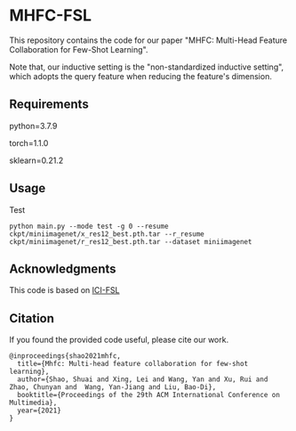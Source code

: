 # MHFC-FSL
This repository contains the code for our paper "MHFC: Multi-Head Feature Collaboration for Few-Shot Learning".

Note that, our inductive setting is the "non-standardized inductive setting", which adopts the query feature when reducing the feature's dimension.

## Requirements

python=3.7.9

torch=1.1.0

sklearn=0.21.2

## Usage
Test
```
python main.py --mode test -g 0 --resume ckpt/miniimagenet/x_res12_best.pth.tar --r_resume ckpt/miniimagenet/r_res12_best.pth.tar --dataset miniimagenet
```


## Acknowledgments

This code is based on [ICI-FSL](https://github.com/Yikai-Wang/ICI-FSL/blob/master/V1-CVPR20/)

## Citation

If you found the provided code useful, please cite our work.

```
@inproceedings{shao2021mhfc,
  title={Mhfc: Multi-head feature collaboration for few-shot learning},
  author={Shao, Shuai and Xing, Lei and Wang, Yan and Xu, Rui and Zhao, Chunyan and  Wang, Yan-Jiang and Liu, Bao-Di},
  booktitle={Proceedings of the 29th ACM International Conference on Multimedia},
  year={2021}
}
```